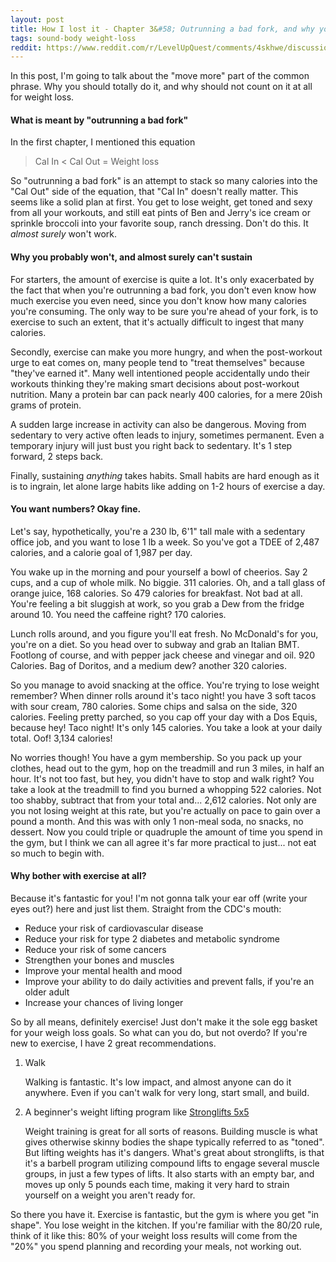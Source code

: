 ```yaml
---
layout: post
title: How I lost it - Chapter 3&#58; Outrunning a bad fork, and why you can't.
tags: sound-body weight-loss
reddit: https://www.reddit.com/r/LevelUpQuest/comments/4skhwe/discussion_thread_how_i_lost_it_chapter_3/
---
```


In this post, I'm going to talk about the "move more" part of the common phrase. Why you should totally do it, and why should not count on it at all for weight loss.

#### What is meant by "outrunning a bad fork"

In the first chapter, I mentioned this equation

>Cal In < Cal Out = Weight loss

So "outrunning a bad fork" is an attempt to stack so many calories into the "Cal Out" side of the equation, that "Cal In" doesn't really matter. This seems like a solid plan at first. You get to lose weight, get toned and sexy from all your workouts, and still eat pints of Ben and Jerry's ice cream or sprinkle broccoli into your favorite soup, ranch dressing. Don't do this. It *almost surely* won't work.

#### Why you probably won't, and almost surely can't sustain

For starters, the amount of exercise is quite a lot. It's only exacerbated by the fact that when you're outrunning a bad fork, you don't even know how much exercise you even need, since you don't know how many calories you're consuming. The only way to be sure you're ahead of your fork, is to exercise to such an extent, that it's actually difficult to ingest that many calories.

Secondly, exercise can make you more hungry, and when the post-workout urge to eat comes on, many people tend to "treat themselves" because "they've earned it". Many well intentioned people accidentally undo their workouts thinking they're making smart decisions about post-workout nutrition. Many a protein bar can pack nearly 400 calories, for a mere 20ish grams of protein.

A sudden large increase in activity can also be dangerous. Moving from sedentary to very active often leads to injury, sometimes permanent. Even a temporary injury will just bust you right back to sedentary. It's 1 step forward, 2 steps back.

Finally, sustaining *anything* takes habits. Small habits are hard enough as it is to ingrain, let alone large habits like adding on 1-2 hours of exercise a day.

#### You want numbers? Okay fine.

Let's say, hypothetically, you're a 230 lb, 6'1" tall male with a sedentary office job, and you want to lose 1 lb a week. So you've got a TDEE of 2,487 calories, and a calorie goal of 1,987 per day.

You wake up in the morning and pour yourself a bowl of cheerios. Say 2 cups, and a cup of whole milk. No biggie. 311 calories. Oh, and a tall glass of orange juice, 168 calories. So 479 calories for breakfast. Not bad at all. You're feeling a bit sluggish at work, so you grab a Dew from the fridge around 10. You need the caffeine right? 170 calories.

Lunch rolls around, and you figure you'll eat fresh. No McDonald's for you, you're on a diet. So you head over to subway and grab an Italian BMT. Footlong of course, and with pepper jack cheese and vinegar and oil. 920 Calories. Bag of Doritos, and a medium dew? another 320 calories.

So you manage to avoid snacking at the office. You're trying to lose weight remember? When dinner rolls around it's taco night! you have 3 soft tacos with sour cream, 780 calories. Some chips and salsa on the side, 320 calories. Feeling pretty parched, so you cap off your day with a Dos Equis, because hey! Taco night! It's only 145 calories. You take a look at your daily total. Oof! 3,134 calories!

No worries though! You have a gym membership. So you pack up your clothes, head out to the gym, hop on the treadmill and run 3 miles, in half an hour. It's not too fast, but hey, you didn't have to stop and walk right? You take a look at the treadmill to find you burned a whopping 522 calories. Not too shabby, subtract that from your total and... 2,612 calories. Not only are you not losing weight at this rate, but you're actually on pace to gain over a pound a month. And this was with only 1 non-meal soda, no snacks, no dessert. Now you could triple or quadruple the amount of time you spend in the gym, but I think we can all agree it's far more practical to just... not eat so much to begin with.

#### Why bother with exercise at all?

Because it's fantastic for you! I'm not gonna talk your ear off (write your eyes out?) here and just list them. Straight from the CDC's mouth:

- Reduce your risk of cardiovascular disease
- Reduce your risk for type 2 diabetes and metabolic syndrome
- Reduce your risk of some cancers
- Strengthen your bones and muscles
- Improve your mental health and mood
- Improve your ability to do daily activities and prevent falls, if you're an older adult
- Increase your chances of living longer

So by all means, definitely exercise! Just don't make it the sole egg basket for your weigh loss goals. So what can you do, but not overdo? If you're new to exercise, I have 2 great recommendations.

1. Walk

   Walking is fantastic. It's low impact, and almost anyone can do it anywhere. Even if you can't walk for very long, start small, and build.

2. A beginner's weight lifting program like [Stronglifts 5x5](http://stronglifts.com/5x5/)

   Weight training is great for all sorts of reasons. Building muscle is what gives otherwise skinny bodies the shape typically referred to as "toned". But lifting weights has it's dangers. What's great about stronglifts, is that it's a barbell program utilizing compound lifts to engage several muscle groups, in just a few types of lifts. It also starts with an empty bar, and moves up only 5 pounds each time, making it very hard to strain yourself on a weight you aren't ready for.

So there you have it. Exercise is fantastic, but the gym is where you get "in shape". You lose weight in the kitchen. If you're familiar with the 80/20 rule, think of it like this: 80% of your weight loss results will come from the "20%" you spend planning and recording your meals, not working out.
